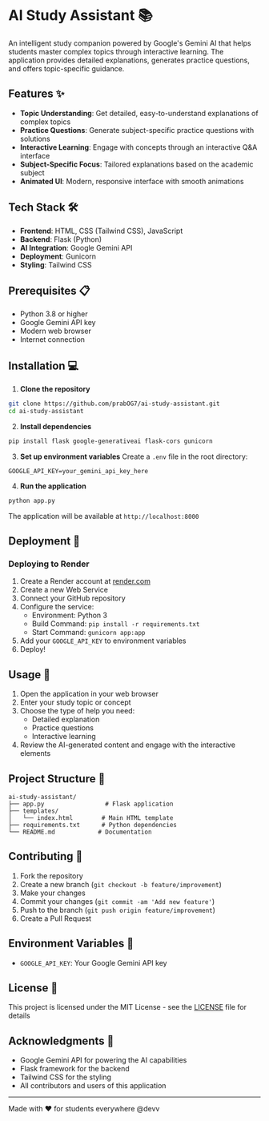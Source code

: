 # AI Study Assistant 📚

An intelligent study companion powered by Google's Gemini AI that helps students master complex topics through interactive learning. The application provides detailed explanations, generates practice questions, and offers topic-specific guidance.

## Features ✨

- **Topic Understanding**: Get detailed, easy-to-understand explanations of complex topics
- **Practice Questions**: Generate subject-specific practice questions with solutions
- **Interactive Learning**: Engage with concepts through an interactive Q&A interface
- **Subject-Specific Focus**: Tailored explanations based on the academic subject
- **Animated UI**: Modern, responsive interface with smooth animations

## Tech Stack 🛠️

- **Frontend**: HTML, CSS (Tailwind CSS), JavaScript
- **Backend**: Flask (Python)
- **AI Integration**: Google Gemini API
- **Deployment**: Gunicorn
- **Styling**: Tailwind CSS

## Prerequisites 📋

- Python 3.8 or higher
- Google Gemini API key
- Modern web browser
- Internet connection

## Installation 💻

1. **Clone the repository**
```bash
git clone https://github.com/prabOG7/ai-study-assistant.git
cd ai-study-assistant
```

2. **Install dependencies**
```bash
pip install flask google-generativeai flask-cors gunicorn
```

3. **Set up environment variables**
Create a `.env` file in the root directory:
```env
GOOGLE_API_KEY=your_gemini_api_key_here
```

4. **Run the application**
```bash
python app.py
```

The application will be available at `http://localhost:8000`

## Deployment 🚀

### Deploying to Render

1. Create a Render account at [render.com](https://render.com)
2. Create a new Web Service
3. Connect your GitHub repository
4. Configure the service:
   - Environment: Python 3
   - Build Command: `pip install -r requirements.txt`
   - Start Command: `gunicorn app:app`
5. Add your `GOOGLE_API_KEY` to environment variables
6. Deploy!

## Usage 📝

1. Open the application in your web browser
2. Enter your study topic or concept
3. Choose the type of help you need:
   - Detailed explanation
   - Practice questions
   - Interactive learning
4. Review the AI-generated content and engage with the interactive elements

## Project Structure 📁

```
ai-study-assistant/
├── app.py                 # Flask application
├── templates/
│   └── index.html        # Main HTML template
├── requirements.txt      # Python dependencies
└── README.md            # Documentation
```

## Contributing 🤝

1. Fork the repository
2. Create a new branch (`git checkout -b feature/improvement`)
3. Make your changes
4. Commit your changes (`git commit -am 'Add new feature'`)
5. Push to the branch (`git push origin feature/improvement`)
6. Create a Pull Request

## Environment Variables 🔑

- `GOOGLE_API_KEY`: Your Google Gemini API key

## License 📄

This project is licensed under the MIT License - see the [LICENSE](LICENSE) file for details

## Acknowledgments 🙏

- Google Gemini API for powering the AI capabilities
- Flask framework for the backend
- Tailwind CSS for the styling
- All contributors and users of this application

---

Made with ❤️ for students everywhere
@devv
